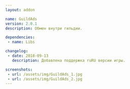 ```yaml
---
layout: addon

name: GuildAds
version: 2.0.1
description: Обмен внутри гильдии.

dependencies:
 - name: Libs

changelog:
 - date: 2018-09-13
   description: Добавлена поддержка ruRU версии игры.

screenshots:
 - url: /assets/img/GuildAds_1.jpg
 - url: /assets/img/GuildAds_2.jpg
---
```

